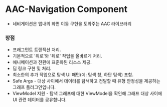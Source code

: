 # AAC-Navigation Component
* 네비게이션은 앱내의 화면 이동 구현을 도와주는 AAC 라이브러리
### 장점
* 프래그먼트 트랜잭션 처리.
* 기본적으로 '위로'와 '뒤로' 작업을 올바르게 처리.
* 애니메이션과 전환에 표준화된 리소스 제공.
* 딥 링크 구현 및 처리.
* 최소한의 추가 작업으로 탐색 UI 패턴(예: 탐색 창, 하단 탐색) 포함.
* Safe Args - 대상 사이에서 데이터를 탐색하고 전달할 때 유형 안정성을 제공하는 그래프 플러그인입니다.
* ViewModel 지원 - 탐색 그래프에 대한 ViewModel을 확인해 그래프 대상 사이에 UI 관련 데이터를 공유합니다.
